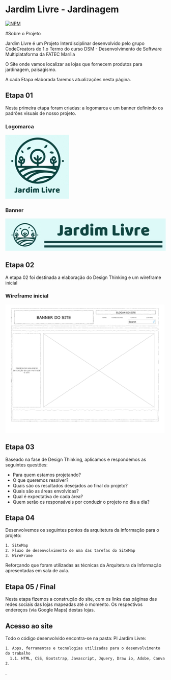 # Jardim Livre - Jardinagem
[![NPM](https://img.shields.io/npm/l/react)](https://github.com/CodeCreators-FATEC-Marilia/ProjetoInterdisciplinar/blob/main/LICENSE)

#Sobre o Projeto

Jardim Livre é um Projeto Interdisciplinar desenvolvido pelo grupo CodeCreators do 1.o Termo do curso DSM - Desenvolvimento de Software Multiplataforma da FATEC Marília

O Site onde vamos localizar as lojas que fornecem produtos para jardinagem, paisagismo.

A cada Etapa elaborada faremos atualizações nesta página.

## Etapa 01

Nesta primeira etapa foram criadas: a logomarca e um banner definindo os padrões visuais de nosso projeto.

### Logomarca

<div align="left">
<img src="https://github.com/CodeCreators-FATEC-Marilia/ProjetoInterdisciplinar/blob/main/Etapa_01/Logo%20Jardim%20Livre.png" width="200px" />
</div>

### Banner

<div align="left">
<img src="https://github.com/CodeCreators-FATEC-Marilia/ProjetoInterdisciplinar/blob/main/Etapa_01/Banner%20Jardim%20Livre.png" width="600px" />
</div>


## Etapa 02

A etapa 02 foi destinada a elaboração do Design Thinking e um wireframe inicial

### Wireframe inicial

<div align="left">
<img src="https://github.com/CodeCreators-FATEC-Marilia/ProjetoInterdisciplinar/blob/main/wireframe_monolitico.jpeg" width="500px" />
</div>

## Etapa 03

Baseado na fase de Design Thinking, aplicamos e respondemos as seguintes questões:
  
*  Para quem estamos projetando?
*  O que queremos resolver?
*  Quais são os resultados desejados ao final do projeto?
*  Quais são as áreas envolvidas?
*  Qual é expectativa de cada área?
*  Quem serão os responsáveis por conduzir o projeto no dia a dia?

## Etapa 04

Desenvolvemos os seguintes pontos da arquitetura da informação para o projeto:

    1. SiteMap
    2. Fluxo de desenvolvimento de uma das tarefas do SiteMap
    3. WireFrame
    
Reforçando que foram utilizadas as técnicas da Arquitetura da Informação apresentadas em sala de aula.

## Etapa 05 / Final

Nesta etapa fizemos a construção do site, com os links das páginas das redes sociais das lojas mapeadas até o momento.
Os respectivos endereços (via Google Maps) destas lojas.

## Acesso ao site

Todo o código desenvolvido encontra-se na pasta: PI Jardim Livre:

    1. Apps, ferramentas e tecnologias utilizadas para o desenvolvimento do trabalho
      1.1. HTML, CSS, Bootstrap, Javascript, Jquery, Draw io, Adobe, Canva
    2. 
      

.
